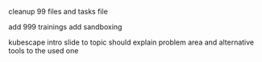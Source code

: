 cleanup 99 files and tasks file

add 999 trainings
add sandboxing

kubescape
intro slide to topic should explain problem area and alternative tools to the used one
